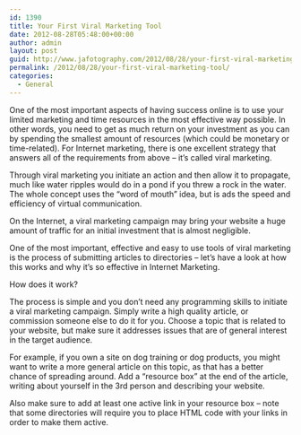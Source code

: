```yaml
---
id: 1390
title: Your First Viral Marketing Tool
date: 2012-08-28T05:48:00+00:00
author: admin
layout: post
guid: http://www.jafotography.com/2012/08/28/your-first-viral-marketing-tool/
permalink: /2012/08/28/your-first-viral-marketing-tool/
categories:
  - General
---
```

One of the most important aspects of having success online is to use your limited marketing and time resources in the most effective way possible. In other words, you need to get as much return on your investment as you can by spending the smallest amount of resources (which could be monetary or time-related). For Internet marketing, there is one excellent strategy that answers all of the requirements from above – it’s called viral marketing.

Through viral marketing you initiate an action and then allow it to propagate, much like water ripples would do in a pond if you threw a rock in the water. The whole concept uses the “word of mouth” idea, but is ads the speed and efficiency of virtual communication.

On the Internet, a viral marketing campaign may bring your website a huge amount of traffic for an initial investment that is almost negligible.

One of the most important, effective and easy to use tools of viral marketing is the process of submitting articles to directories – let’s have a look at how this works and why it’s so effective in Internet Marketing.

How does it work?

The process is simple and you don’t need any programming skills to initiate a viral marketing campaign. Simply write a high quality article, or commission someone else to do it for you. Choose a topic that is related to your website, but make sure it addresses issues that are of general interest in the target audience.

For example, if you own a site on dog training or dog products, you might want to write a more general article on this topic, as that has a better chance of spreading around. Add a “resource box” at the end of the article, writing about yourself in the 3rd person and describing your website.

Also make sure to add at least one active link in your resource box – note that some directories will require you to place HTML code with your links in order to make them active.